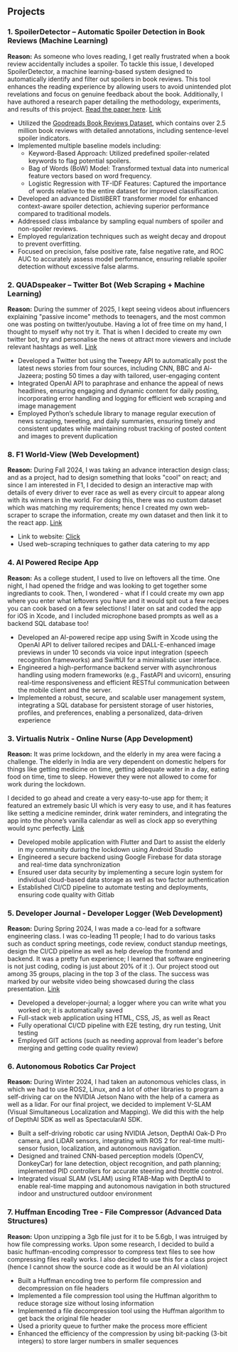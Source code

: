## Projects
### 1. SpoilerDetector – Automatic Spoiler Detection in Book Reviews (Machine Learning)

**Reason:** As someone who loves reading, I get really frustrated when a book review accidentally includes a spoiler. To tackle this issue, I developed SpoilerDetector, a machine learning-based system designed to automatically identify and filter out spoilers in book reviews. This tool enhances the reading experience by allowing users to avoid unintended plot revelations and focus on genuine feedback about the book. Additionally, I have authored a research paper detailing the methodology, experiments, and results of this project. [Read the paper here](https://drive.google.com/file/d/1X81NztwRfwClCkgrcK9Y3t8zylCXeLUS/view?usp=sharing). [Link](https://github.com/SiddharthMundra/SpoilerShield/tree/main)

- Utilized the [Goodreads Book Reviews Dataset](https://www.kaggle.com/datasets/pypiahmad/goodreads-book-reviews?resource=download), which contains over 2.5 million book reviews with detailed annotations, including sentence-level spoiler indicators.
- Implemented multiple baseline models including:
  - Keyword-Based Approach: Utilized predefined spoiler-related keywords to flag potential spoilers.
  - Bag of Words (BoW) Model: Transformed textual data into numerical feature vectors based on word frequency.
  - Logistic Regression with TF-IDF Features: Captured the importance of words relative to the entire dataset for improved classification.
- Developed an advanced DistilBERT transformer model for enhanced context-aware spoiler detection, achieving superior performance compared to traditional models.
- Addressed class imbalance by sampling equal numbers of spoiler and non-spoiler reviews.
- Employed regularization techniques such as weight decay and dropout to prevent overfitting.
- Focused on precision, false positive rate, false negative rate, and ROC AUC to accurately assess model performance, ensuring reliable spoiler detection without excessive false alarms.

### 2. QUADspeaker – Twitter Bot (Web Scraping + Machine Learning)
**Reason:** During the summer of 2025, I kept seeing videos about influencers explaining "passive income" methods to teenagers, and the most common one was posting on twitter/youtube. Having a lot of free time on my hand, I thought to myself why not try it. That is when I decided to create my own twitter bot, try and personalise the news ot attract more viewers and include relevant hashtags as well. [Link](https://github.com/SiddharthMundra/QUADspeaker)

- Developed a Twitter bot using the Tweepy API to automatically post the latest news stories from four sources, including CNN, BBC and Al-Jazeera; posting 50 times a day with tailored, user-engaging content
- Integrated OpenAI API to paraphrase and enhance the appeal of news headlines, ensuring engaging and dynamic content for daily posting, incorporating error handling and logging for efficient web scraping and image management
- Employed Python’s schedule library to manage regular execution of news scraping, tweeting, and daily summaries, ensuring timely and consistent updates while maintaining robust tracking of posted content and images to prevent duplication



### 8. F1 World-View (Web Development)
**Reason:** During Fall 2024, I was taking an advance interaction design class; and as a project, had to design something that looks "cool" on react; and since I am interested in F1, I decided to design an interactive map with details of every driver to ever race as well as every circuit to appear along with its winners in the world. For doing this, there was no custom dataset which was matching my requirements; hence I created my own web-scraper to scrape the information, create my own dataset and then link it to the react app. [Link](https://github.com/SiddharthMundra/RaceNation-F1-World-View)


- Link to website: [Click](https://poetic-cheesecake-a45473.netlify.app)
- Used web-scraping techniques to gather data catering to my app


### 4. AI Powered Recipe App
**Reason:** As a college student, I used to live on leftovers all the time. One night, I had opened the fridge and was looking to get together some ingrediants to cook. Then, I wondered - what if I could create my own app where you enter what leftovers you have and it would spit out a few recipes you can cook based on a few selections! I later on sat and coded the app for iOS in Xcode, and I included microphone based prompts as well as a backend SQL database too!

- Developed an AI-powered recipe app using Swift in Xcode using the OpenAI API to deliver tailored recipes and DALL-E-enhanced image
previews in under 10 seconds via voice input integration (speech recognition frameworks) and SwiftUI for a minimalistic user interface.
- Engineered a high-performance backend server with asynchronous handling using modern frameworks (e.g., FastAPI and uvicorn),
ensuring real-time responsiveness and efficient RESTful communication between the mobile client and the server.
- Implemented a robust, secure, and scalable user management system, integrating a SQL database for persistent storage of user
histories, profiles, and preferences, enabling a personalized, data-driven experience

### 3. Virtualis Nutrix - Online Nurse (App Development)
**Reason:** It was prime lockdown, and the elderly in my area were facing a challenge. The elderly in India are very dependent on domestic helpers for things like getting medicine on time, getting adequate water in a day, eating food on time, time to sleep. However they were not allowed to come for work during the lockdown. 

I decided to go ahead and create a very easy-to-use app for them; it featured an extremely basic UI which is very easy to use, and it has features like setting a medicine reminder, drink water reminders, and integrating the app into the phone’s vanilla calendar as well as clock app so everything would sync perfectly. [Link](https://github.com/SiddharthMundra/Virtualis-Nutrix-Online-Nurse)

- Developed mobile application with Flutter and Dart to assist the elderly in my community during the lockdown using Android Studio
- Engineered a secure backend using Google Firebase for data storage and real-time data synchronization
- Ensured user data security by implementing a secure login system for individual cloud-based data storage as well as two factor authentication
- Established CI/CD pipeline to automate testing and deployments, ensuring code quality with Gitlab


### 5. Developer Journal - Developer Logger (Web Development)
**Reason:** During Spring 2024, I was made a co-lead for a software engineering class. I was co-leading 11 people; I had to do various tasks such as conduct spring meetings, code review, conduct standup meetings, design the CI/CD pipeline as well as help develop the frontend and backend. It was a pretty fun experience; I learned that software engineering is not just coding, coding is just about 20% of it :). Our project stood out among 35 groups, placing in the top 3 of the class. The success was marked by our website video being showcased during the class presentation. [Link](https://github.com/SiddharthMundra/Developer-Journal)


- Developed a developer-journal; a logger where you can write what you worked on; it is automatically saved 
- Full-stack web application using HTML, CSS, JS, as well as React
- Fully operational CI/CD pipeline with E2E testing, dry run testing, Unit testing
- Employed GIT actions (such as needing approval from leader's before merging and getting code quality review)

### 6. Autonomous Robotics Car Project 
**Reason:** During Winter 2024, I had taken an autonomous vehicles class, in which we had to use ROS2, Linux, and a lot of other libraries to program a self-driving car on the NVIDIA Jetson Nano with the help of a camera as well as a lidar. For our final project, we decided to implement V-SLAM (Visual Simultaneous Localization and Mapping). We did this with the help of DepthAI SDK as well as SpectacularAI SDK.

- Built a self-driving robotic car using NVIDIA Jetson, DepthAI Oak-D Pro camera, and LiDAR sensors, integrating with ROS 2 for real-time
multi-sensor fusion, localization, and autonomous navigation.
- Designed and trained CNN-based perception models (OpenCV, DonkeyCar) for lane detection, object recognition, and path planning;
implemented PID controllers for accurate steering and throttle control.
- Integrated visual SLAM (vSLAM) using RTAB-Map with DepthAI to enable real-time mapping and autonomous navigation in both
structured indoor and unstructured outdoor environment

### 7. Huffman Encoding Tree - File Compressor (Advanced Data Structures)
**Reason:** Upon unzipping a 3gb file just for it to be 5.6gb, I was intruiged by how file compressing works. Upon some research, I decided to build a basic huffman-encoding compressor to compress text files to see how compressing files really works. I also decided to use this for a class project (hence I cannot show the source code as it would be an AI violation)

- Built a Huffman encoding tree to perform file compression and decompression on file headers
- Implemented a file compression tool using the Huffman algorithm to reduce storage size without losing information
- Implemented a file decompression tool using the Huffman algorithm to get back the original file header
- Used a priority queue to further make the process more efficient
- Enhanced the efficiency of the compression by using bit-packing (3-bit integers) to store larger numbers in smaller sequences
